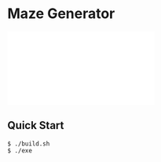# Maze Generator

![thumbnail](./demo/maze.img)

## Quick Start

```console
$ ./build.sh
$ ./exe
```
